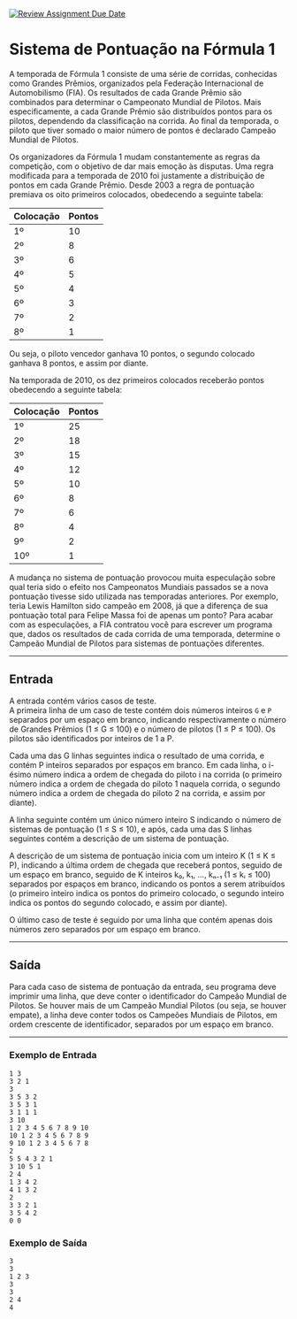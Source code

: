[![Review Assignment Due Date](https://classroom.github.com/assets/deadline-readme-button-22041afd0340ce965d47ae6ef1cefeee28c7c493a6346c4f15d667ab976d596c.svg)](https://classroom.github.com/a/dz3ZTV1O)
# Sistema de Pontuação na Fórmula 1

A temporada de Fórmula 1 consiste de uma série de corridas, conhecidas como Grandes Prêmios, organizados pela Federação Internacional de Automobilismo (FIA). Os resultados de cada Grande Prêmio são combinados para determinar o Campeonato Mundial de Pilotos. Mais especificamente, a cada Grande Prêmio são distribuídos pontos para os pilotos, dependendo da classificação na corrida. Ao final da temporada, o piloto que tiver somado o maior número de pontos é declarado Campeão Mundial de Pilotos.

Os organizadores da Fórmula 1 mudam constantemente as regras da competição, com o objetivo de dar mais emoção às disputas. Uma regra modificada para a temporada de 2010 foi justamente a distribuição de pontos em cada Grande Prêmio. Desde 2003 a regra de pontuação premiava os oito primeiros colocados, obedecendo a seguinte tabela:

| Colocação | Pontos |
|-----------|--------|
| 1º        | 10     |
| 2º        | 8      |
| 3º        | 6      |
| 4º        | 5      |
| 5º        | 4      |
| 6º        | 3      |
| 7º        | 2      |
| 8º        | 1      |

Ou seja, o piloto vencedor ganhava 10 pontos, o segundo colocado ganhava 8 pontos, e assim por diante.

Na temporada de 2010, os dez primeiros colocados receberão pontos obedecendo a seguinte tabela:

| Colocação | Pontos |
|-----------|--------|
| 1º        | 25     |
| 2º        | 18     |
| 3º        | 15     |
| 4º        | 12     |
| 5º        | 10     |
| 6º        | 8      |
| 7º        | 6      |
| 8º        | 4      |
| 9º        | 2      |
| 10º       | 1      |

A mudança no sistema de pontuação provocou muita especulação sobre qual teria sido o efeito nos Campeonatos Mundiais passados se a nova pontuação tivesse sido utilizada nas temporadas anteriores. Por exemplo, teria Lewis Hamilton sido campeão em 2008, já que a diferença de sua pontuação total para Felipe Massa foi de apenas um ponto? Para acabar com as especulações, a FIA contratou você para escrever um programa que, dados os resultados de cada corrida de uma temporada, determine o Campeão Mundial de Pilotos para sistemas de pontuações diferentes.

---

## Entrada

A entrada contém vários casos de teste.  
A primeira linha de um caso de teste contém dois números inteiros `G` e `P` separados por um espaço em branco, indicando respectivamente o número de Grandes Prêmios (1 ≤ G ≤ 100) e o número de pilotos (1 ≤ P ≤ 100). Os pilotos são identificados por inteiros de 1 a P.  

Cada uma das G linhas seguintes indica o resultado de uma corrida, e contém P inteiros separados por espaços em branco. Em cada linha, o i-ésimo número indica a ordem de chegada do piloto i na corrida (o primeiro número indica a ordem de chegada do piloto 1 naquela corrida, o segundo número indica a ordem de chegada do piloto 2 na corrida, e assim por diante).  

A linha seguinte contém um único número inteiro S indicando o número de sistemas de pontuação (1 ≤ S ≤ 10), e após, cada uma das S linhas seguintes contém a descrição de um sistema de pontuação.  

A descrição de um sistema de pontuação inicia com um inteiro K (1 ≤ K ≤ P), indicando a última ordem de chegada que receberá pontos, seguido de um espaço em branco, seguido de K inteiros k₀, k₁, ..., kₙ₋₁ (1 ≤ kᵢ ≤ 100) separados por espaços em branco, indicando os pontos a serem atribuídos (o primeiro inteiro indica os pontos do primeiro colocado, o segundo inteiro indica os pontos do segundo colocado, e assim por diante).

O último caso de teste é seguido por uma linha que contém apenas dois números zero separados por um espaço em branco.

---

## Saída

Para cada caso de sistema de pontuação da entrada, seu programa deve imprimir uma linha, que deve conter o identificador do Campeão Mundial de Pilotos. Se houver mais de um Campeão Mundial Pilotos (ou seja, se houver empate), a linha deve conter todos os Campeões Mundiais de Pilotos, em ordem crescente de identificador, separados por um espaço em branco.

---

### Exemplo de Entrada

```
1 3
3 2 1
3
3 5 3 2
3 5 3 1
3 1 1 1
3 10
1 2 3 4 5 6 7 8 9 10
10 1 2 3 4 5 6 7 8 9
9 10 1 2 3 4 5 6 7 8
2
5 5 4 3 2 1
3 10 5 1
2 4
1 3 4 2
4 1 3 2
2
3 3 2 1
3 5 4 2
0 0
```

### Exemplo de Saída

```
3
3
1 2 3
3
3
2 4
4
```
